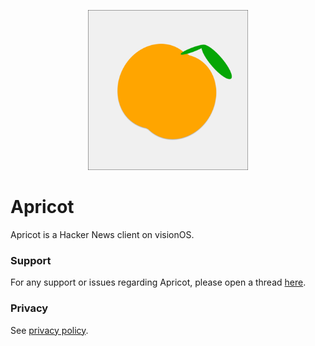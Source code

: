 <p align="center">
  <img width="256" height="256" src="apricot_icon.png">
</p>

# Apricot

Apricot is a Hacker News client on visionOS.

### Support

For any support or issues regarding Apricot, please open a thread [here](https://github.com/brandonlee503/ApricotInfo/issues).

### Privacy

See [privacy policy](Privacy.md).
